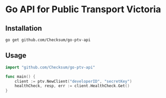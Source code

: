 Go API for Public Transport Victoria
====================================

Installation
------------

`go get github.com/Checksum/go-ptv-api`

Usage
-----

```go
import "github.com/Checksum/go-ptv-api"

func main() {
    client := ptv.NewClient("developerID", "secretKey")
    healthCheck, resp, err := client.HealthCheck.Get()
}
```
